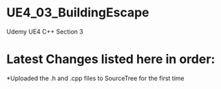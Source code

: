 # UE4_03_BuildingEscape
Udemy UE4 C++ Section 3

# Latest Changes listed here in order:

*Uploaded the .h and .cpp files to SourceTree for the first time
